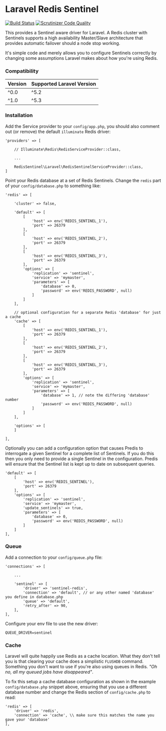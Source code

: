 Laravel Redis Sentinel
============

[![Build Status](https://scrutinizer-ci.com/g/cooperaj/laravel-redis-sentinel/badges/build.png?b=master)](https://scrutinizer-ci.com/g/cooperaj/laravel-redis-sentinel/build-status/master)
[![Scrutinizer Code Quality](https://scrutinizer-ci.com/g/cooperaj/laravel-redis-sentinel/badges/quality-score.png?b=master)](https://scrutinizer-ci.com/g/cooperaj/laravel-redis-sentinel/?branch=master)

This provides a Sentinel aware driver for Laravel. A Redis cluster with Sentinels supports a high availability Master/Slave architecture that provides automatic failover should a node stop working.

It's simple code and merely allows you to configure Sentinels correctly by changing some assumptions Laravel makes about how you're using Redis.

### Compatibility

Version | Supported Laravel Version
------- | -------------------------
^0.0 | ^5.2
^1.0 | ^5.3

### Installation

Add the Service provider to your `config/app.php`, you should also comment out (or remove) the default `illuminate` Redis driver:

```
'providers' => [

    // Illuminate\Redis\RedisServiceProvider::class,

    ...

    RedisSentinel\Laravel\RedisSentinelServiceProvider::class,
]
```

Point your Redis database at a set of Redis Sentinels. Change the `redis` part of your `config/database.php` to something like:

```
'redis' => [

    'cluster' => false,

    'default' => [
        [
            'host' => env('REDIS_SENTINEL_1'),
            'port' => 26379
        ],
        [
            'host' => env('REDIS_SENTINEL_2'),
            'port' => 26379
        ],
        [
            'host' => env('REDIS_SENTINEL_3'),
            'port' => 26379
        ],
        'options' => [
            'replication' => 'sentinel',
            'service' => 'mymaster',
            'parameters' => [
                'database' => 0,
                'password' => env('REDIS_PASSWORD', null)
            ]
        ]
    ],

    // optional configuration for a separate Redis 'database' for just a cache
    'cache' => [
        [
            'host' => env('REDIS_SENTINEL_1'),
            'port' => 26379
        ],
        [
            'host' => env('REDIS_SENTINEL_2'),
            'port' => 26379
        ],
        [
            'host' => env('REDIS_SENTINEL_3'),
            'port' => 26379
        ],
        'options' => [
            'replication' => 'sentinel',
            'service' => 'mymaster',
            'parameters' => [
                'database' => 1, // note the differing 'database' number
                'password' => env('REDIS_PASSWORD', null)
            ]
        ]
    ],

    'options' => [
    ]

],
```

Optionally you can add a configuration option that causes Predis to interrogate a given Sentinel for a complete list of Sentinels. If you do this then you only need to provide a single Sentinel in the configuration. Predis will ensure that the Sentinel list is kept up to date on subsequent queries.

```
'default' => [
    [
        'host' => env('REDIS_SENTINEL'),
        'port' => 26379
    ],
    'options' => [
        'replication' => 'sentinel',
        'service' => 'mymaster',
        'update_sentinels' => true,
        'parameters' => [
            'database' => 0,
            'password' => env('REDIS_PASSWORD', null)
        ]
    ]
],
```

### Queue

Add a connection to your `config/queue.php` file:

```
'connections' => [

    ...

    'sentinel' => [
        'driver' => 'sentinel-redis',
        'connection' => 'default', // or any other named 'database' you define in database.php
        'queue' => 'default',
        'retry_after' => 90,
    ],
],
```

Configure your env file to use the new driver:

```
QUEUE_DRIVER=sentinel
```

### Cache

Laravel will quite happily use Redis as a cache location. What they don't tell you is that clearing your cache does a simplistic `FLUSHDB` command. Something you don't want to use if you're also using queues in Redis. *"Oh no, all my queued jobs have disappeared"*.

To fix this setup a cache database configuration as shown in the example `config/database.php` snippet above, ensuring that you use a different database number and change the Redis section of `config/cache.php` to read:

```
'redis' => [
    'driver' => 'redis',
    'connection' => 'cache', \\ make sure this matches the name you gave your 'database'
],
```
